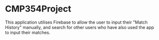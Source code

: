 # CMP354Project
This application utilises Firebase to allow the user to input their "Match History" manually, 
and search for other users who have also used the app to input their matches.

